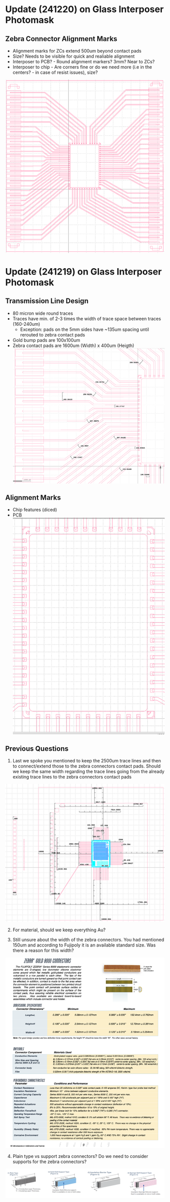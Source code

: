 # Update (241220) on Glass Interposer Photomask

## Zebra Connector Alignment Marks
* Alignment marks for ZCs extend 500um beyond contact pads
* Size? Needs to be visible for quick and realiable alignment
* Interposer to PCB? - Round alignment markers? 3mm? Near to ZCs?
* Interposer to chip - Are corners fine or do we need more (i.e in the centers? - in case of resist issues), size?
  
![IpmaskZCam](./assets/Ipmask2/IpmaskZCam.png)

# Update (241219) on Glass Interposer Photomask

## Transmission Line Design 
* 80 micron wide round traces
* Traces have min. of 2-3 times the width of trace space between traces (160-240um)
  * Exception: pads on the 5mm sides have ~135um spacing until rerouted to zebra contact pads
* Gold bump pads are 100x100um
* Zebra contact pads are 1600um (Width) x 400um (Heigth)
![Trace Design and Spacing](./assets/TraceDesign/Ipmaskv9rt.png)

## Alignment Marks
* Chip features (diced)
* PCB 
![Chip alignment](./assets/Ipmask2/Ipmaskv9amc.png)

## Previous Questions 

1) Last we spoke you mentioned to keep the 2500um trace lines and then to connect/extend those to the zebra connectors contact pads. Should we keep the same width regarding the trace lines going from the already existing trace lines to the zebra connectors contact pads

![ZebraPlacement](./assets/ZebraConnectorPlacement.png)


2) For material, should we keep everything Au?

3) Still unsure about the width of the zebra connectors. You had mentioned 150um and according to Fujipoly it is an available standard size. Was there a reason for this width?


![ZebraFuji](./assets/ZebraGold8000.png)


4) Plain type vs support zebra connectors? Do we need to consider supports for the zebra connectors?

![ZebraType](./assets/ZebraConnectorTypes.png)
